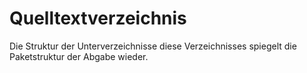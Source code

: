 # Quelltextverzeichnis
Die Struktur der Unterverzeichnisse diese Verzeichnisses spiegelt die Paketstruktur der Abgabe wieder.
